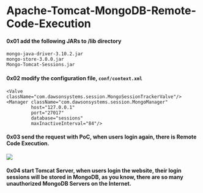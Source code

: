 # Apache-Tomcat-MongoDB-Remote-Code-Execution

#### 0x01 add the following JARs to /lib directory

```
mongo-java-driver-3.10.2.jar
mongo-store-3.0.0.jar
Mongo-Tomcat-Sessions.jar
```

#### 0x02 modify the configuration file, `` conf/context.xml ``

```
<Valve className="com.dawsonsystems.session.MongoSessionTrackerValve"/>
<Manager className="com.dawsonsystems.session.MongoManager" 
         host="127.0.0.1" 
         port="27017" 
         database="sessions" 
         maxInactiveInterval="84"/>
```

#### 0x03 send the request with PoC, when users login again, there is Remote Code Execution.

<img src="https://github.com/pyn3rd/Apache-Tomcat-MongoDB-Remote-Code-Execution/blob/master/tomcat-mongo.gif">

#### 0x04 start Tomcat Server, when users login the website, their login sessions will be stored in MongoDB, as you know, there are so many unauthorized MongoDB Servers on the Internet.

